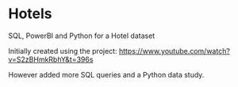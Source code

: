 # Hotels
SQL, PowerBI and Python for a Hotel dataset

Initially created using the project: https://www.youtube.com/watch?v=S2zBHmkRbhY&t=396s

However added more SQL queries and a Python data study.
